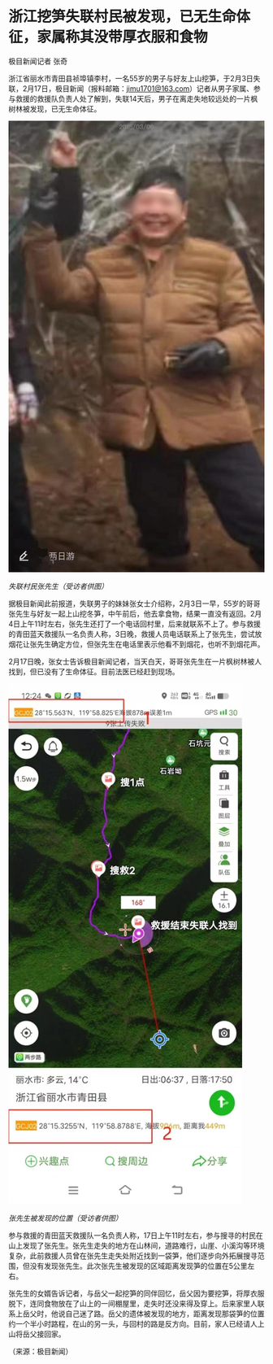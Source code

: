 # 浙江挖笋失联村民被发现，已无生命体征，家属称其没带厚衣服和食物

极目新闻记者 张奇

浙江省丽水市青田县祯埠镇李村，一名55岁的男子与好友上山挖笋，于2月3日失联，2月17日，极目新闻（报料邮箱：jimu1701@163.com）记者从男子家属、参与救援的救援队负责人处了解到，失联14天后，男子在离走失地较远处的一片枫树林被发现，已无生命体征。

![67be39d28192338d8a3b06471ac720b0.jpg](https://raw.githubusercontent.com/qqhsx/qqnews_image/main/2024/02/17/浙江挖笋失联村民被发现，已无生命体征，家属称其没带厚衣服和食物/67be39d28192338d8a3b06471ac720b0.jpg)

 _失联村民张先生（受访者供图）_

据极目新闻此前报道，失联男子的妹妹张女士介绍称，2月3日一早，55岁的哥哥张先生与好友一起上山挖冬笋，中午前后，他去拿食物，结果一直没有返回。2月4日上午11时左右，张先生还打了一个电话回村里，后来就联系不上了。参与救援的青田蓝天救援队一名负责人称，3日晚，救援人员电话联系上了张先生，尝试放烟花让张先生确定方位，但张先生在电话里表示他看不到烟花，也听不到烟花声。

2月17日晚，张女士告诉极目新闻记者，当天白天，哥哥张先生在一片枫树林被人找到，但已没有了生命体征。目前法医已经赶到现场。

![2eedd77a62536d86293c857f00f0e039.jpg](https://raw.githubusercontent.com/qqhsx/qqnews_image/main/2024/02/17/浙江挖笋失联村民被发现，已无生命体征，家属称其没带厚衣服和食物/2eedd77a62536d86293c857f00f0e039.jpg)

_张先生被发现的位置（受访者供图）_

参与救援的青田蓝天救援队一名负责人称，17日上午11时左右，参与搜寻的村民在山上发现了张先生。张先生走失的地方在山林间，道路难行，山崖、小溪沟等环境复杂，此前救援人员曾在张先生走失处附近找到一袋笋，他们逐步向外拓展搜寻范围，但没有发现张先生。此次张先生被发现的区域距离发现笋的位置在5公里左右。

张先生的女婿告诉记者，与岳父一起挖笋的同伴回忆，岳父因为要挖笋，将厚衣服脱下，连同食物放在了山上的一间棚屋里，走失时还没来得及穿上。后来家里人联系上岳父时，他说自己迷了路。岳父的遗体被发现的地方，距离发现那袋笋的位置约一个半小时路程，在山的另一头，与回村的路是反方向。目前，家人已经请人上山将岳父接回家。

（来源：极目新闻）


